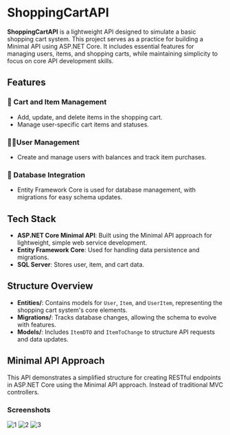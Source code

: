 
# ShoppingCartAPI

**ShoppingCartAPI** is a lightweight API designed to simulate a basic shopping cart system. This project serves as a practice for building a Minimal API using ASP.NET Core. It includes essential features for managing users, items, and shopping carts, while maintaining simplicity to focus on core API development skills.

## Features

### 🛒 Cart and Item Management
- Add, update, and delete items in the shopping cart.
- Manage user-specific cart items and statuses.

### 👨‍🦲User Management
- Create and manage users with balances and track item purchases.

### 💾 Database Integration
- Entity Framework Core is used for database management, with migrations for easy schema updates.

## Tech Stack

- **ASP.NET Core Minimal API**: Built using the Minimal API approach for lightweight, simple web service development.
- **Entity Framework Core**: Used for handling data persistence and migrations.
- **SQL Server**: Stores user, item, and cart data.

## Structure Overview

- **Entities/**: Contains models for `User`, `Item`, and `UserItem`, representing the shopping cart system's core elements.
- **Migrations/**: Tracks database changes, allowing the schema to evolve with features.
- **Models/**: Includes `ItemDTO` and `ItemToChange` to structure API requests and data updates.

## Minimal API Approach

This API demonstrates a simplified structure for creating RESTful endpoints in ASP.NET Core using the Minimal API approach. Instead of traditional MVC controllers.

### Screenshots

![1](https://github.com/user-attachments/assets/61a98590-5b73-4348-a0ae-f1ed4d4b2a48)
![2](https://github.com/user-attachments/assets/9cc8b818-8b51-46fe-a400-261612baf472)
![3](https://github.com/user-attachments/assets/2cd116a7-b2d7-455b-8b09-e34ac53e0561)
